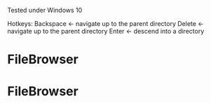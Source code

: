 Tested under Windows 10

Hotkeys:
Backspace <- navigate up to the parent directory
Delete <- navigate up to the parent directory
Enter <- descend into a directory
# FileBrowser
# FileBrowser
